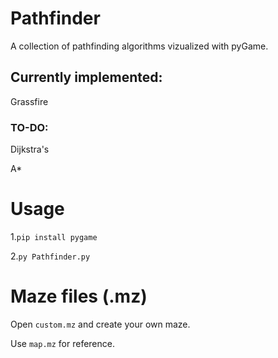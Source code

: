 # Pathfinder

A collection of pathfinding algorithms vizualized with pyGame.

## Currently implemented:

Grassfire

### TO-DO:

Dijkstra's

A\*

# Usage

1.`pip install pygame`

2.`py Pathfinder.py`

# Maze files (.mz)

Open `custom.mz` and create your own maze.

Use `map.mz` for reference.
